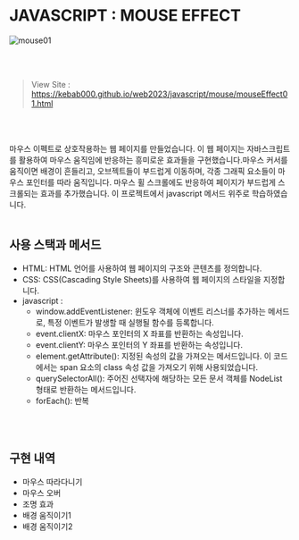 # JAVASCRIPT : MOUSE EFFECT

![mouse01](https://raw.githubusercontent.com/kebab000/MouseEffect2023/main/img/mouseEffect.png)

<br><br>

> View Site : https://kebab000.github.io/web2023/javascript/mouse/mouseEffect01.html

<br><br>

마우스 이펙트로 상호작용하는 웹 페이지를 만들었습니다. 이 웹 페이지는 자바스크립트를 활용하여 마우스 움직임에 반응하는 흥미로운 효과들을 구현했습니다.마우스 커서를 움직이면 배경이 흔들리고, 오브젝트들이 부드럽게 이동하며, 각종 그래픽 요소들이 마우스 포인터를 따라 움직입니다. 마우스 휠 스크롤에도 반응하여 페이지가 부드럽게 스크롤되는 효과를 추가했습니다.
이 프로젝트에서 javascript 메서드 위주로 학습하였습니다.
<br><br>

## 사용 스택과 메서드
- HTML: HTML 언어를 사용하여 웹 페이지의 구조와 콘텐츠를 정의합니다.
- CSS: CSS(Cascading Style Sheets)를 사용하여 웹 페이지의 스타일을 지정합니다.
- javascript :
  - window.addEventListener: 윈도우 객체에 이벤트 리스너를 추가하는 메서드로, 특정 이벤트가 발생할 때 실행될 함수를 등록합니다.
  - event.clientX: 마우스 포인터의 X 좌표를 반환하는 속성입니다.
  - event.clientY: 마우스 포인터의 Y 좌표를 반환하는 속성입니다.
  - element.getAttribute(): 지정된 속성의 값을 가져오는 메서드입니다. 이 코드에서는 span 요소의 class 속성 값을 가져오기 위해 사용되었습니다.
  - querySelectorAll(): 주어진 선택자에 해당하는 모든 문서 객체를 NodeList 형태로 반환하는 메서드입니다.
  - forEach(): 반복

<br><br>

## 구현 내역

* 마우스 따라다니기
* 마우스 오버
* 조명 효과
* 배경 움직이기1
* 배경 움직이기2